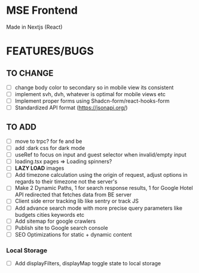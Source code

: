 # MSE Frontend

Made in Nextjs (React)

# FEATURES/BUGS

## TO CHANGE

- [ ] change body color to secondary so in mobile view its consistent
- [ ] implement svh, dvh, whatever is optimal for mobile views etc
- [ ] Implement proper forms using Shadcn-form/react-hooks-form
- [ ] Standardized API format (https://jsonapi.org/)

## TO ADD

- [ ] move to trpc? for fe and be
- [ ] add :dark css for dark mode
- [ ] useRef to focus on input and guest selector when invalid/empty input
- [ ] loading.tsx pages => Loading spinners?
- [ ] **LAZY LOAD** images
- [ ] Add timezone calculation using the origin of request, adjust options in regards to their timezone not the server's
- [ ] Make 2 Dynamic Paths, 1 for search response results, 1 for Google Hotel API redirected that fetches data from BE server
- [ ] Client side error tracking lib like sentry or track JS
- [ ] Add advance search mode with more precise query parameters like budgets cities keywords etc
- [ ] Add sitemap for google crawlers
- [ ] Publish site to Google search console
- [ ] SEO Optimizations for static + dynamic content

### Local Storage

- [ ] Add displayFilters, displayMap toggle state to local storage
